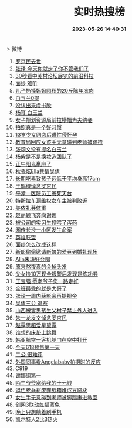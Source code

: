 <div align="center"><h1>实时热搜榜</h1><h4>2023-05-26 14:40:31</h4></div><br />
> 微博<br />

1. [罗京民去世](https://www.wdphp.com/)<br />
1. [张译 今天你就走了你不管我们了](https://www.wdphp.com/)<br />
1. [30秒看中关村论坛展览的前沿科技](https://www.wdphp.com/)<br />
1. [面纱 难听](https://www.wdphp.com/)<br />
1. [儿子扔掉妈妈囤积的20斤陈年冻肉](https://www.wdphp.com/)<br />
1. [白玉兰0提](https://www.wdphp.com/)<br />
1. [没认出来虞书欣](https://www.wdphp.com/)<br />
1. [杨幂 白玉兰](https://www.wdphp.com/)<br />
1. [女子规划资源局前拉横幅为夫纳妾](https://www.wdphp.com/)<br />
1. [拍照真是一个好习惯](https://www.wdphp.com/)<br />
1. [13岁少女网恋后遭性侵怀孕](https://www.wdphp.com/)<br />
1. [教育局回应女孩手无意碰到老师被踢拽](https://www.wdphp.com/)<br />
1. [张颂文没有提名白玉兰](https://www.wdphp.com/)<br />
1. [杨紫是不是换妆造团队了](https://www.wdphp.com/)<br />
1. [正午阳光赢麻了](https://www.wdphp.com/)<br />
1. [秋瓷炫Ella共情吴倩](https://www.wdphp.com/)<br />
1. [长期吃素致孩子远低于平均身高17cm](https://www.wdphp.com/)<br />
1. [王鹤棣悼念罗京民](https://www.wdphp.com/)<br />
1. [平潭一医院员工吊死天台](https://www.wdphp.com/)<br />
1. [特斯拉车顶维权女车主被判败诉](https://www.wdphp.com/)<br />
1. [美依礼芽体重](https://www.wdphp.com/)<br />
1. [赵丽颖飞奔向谢娜](https://www.wdphp.com/)<br />
1. [被公司的实习生投喂了泻药](https://www.wdphp.com/)<br />
1. [网传长沙一小区发生命案](https://www.wdphp.com/)<br />
1. [英雄联盟](https://www.wdphp.com/)<br />
1. [面纱怎么改成这样](https://www.wdphp.com/)<br />
1. [新郎偷偷邀请新娘的爱豆到婚礼现场](https://www.wdphp.com/)<br />
1. [Alin朱珠好会唱](https://www.wdphp.com/)<br />
1. [原来熬夜真的会掉头发](https://www.wdphp.com/)<br />
1. [父女捡10万现金报警后发现是练功券](https://www.wdphp.com/)<br />
1. [王宝强 愿老爷子您一路走好](https://www.wdphp.com/)<br />
1. [全班最乖的就是大哥了](https://www.wdphp.com/)<br />
1. [张译一周内获影帝再提视帝](https://www.wdphp.com/)<br />
1. [吴倩三公 退赛](https://www.wdphp.com/)<br />
1. [山西被害男孩生父村子禁止外人进入](https://www.wdphp.com/)<br />
1. [朱一龙发文悼念罗京民](https://www.wdphp.com/)<br />
1. [赵露思超爱星黛露](https://www.wdphp.com/)<br />
1. [谁想的床垫上跳舞](https://www.wdphp.com/)<br />
1. [韩亚航空一客机舱门在空中打开](https://www.wdphp.com/)<br />
1. [今天618预售第一天](https://www.wdphp.com/)<br />
1. [二公 很难评](https://www.wdphp.com/)<br />
1. [外国同事看Angelababy拍摄时的反应](https://www.wdphp.com/)<br />
1. [C919](https://www.wdphp.com/)<br />
1. [谢娜组第一](https://www.wdphp.com/)<br />
1. [陌生爷爷塞给我的十元钱](https://www.wdphp.com/)<br />
1. [退伍老兵将废弃纸箱堆成豆腐块](https://www.wdphp.com/)<br />
1. [女生手无意碰到老师被脚踢揪进教室](https://www.wdphp.com/)<br />
1. [剑网3联动虹猫蓝兔](https://www.wdphp.com/)<br />
1. [晚上只想躺着刷手机](https://www.wdphp.com/)<br />
1. [凯尔特人2比3热火](https://www.wdphp.com/)<br />
